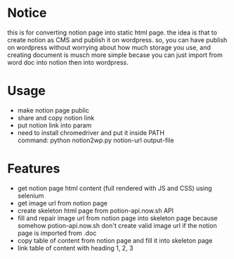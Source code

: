 # Notice
this is for converting notion page into static html page. the idea is that to create notion as CMS and publish it on wordpress. so, you can have publish on wordpress without worrying about how much storage you use, and creating document is musch more simple becase you can just import from word doc into notion then into wordpress.<br/>

# Usage
- make notion page public<br/>
- share and copy notion link<br/>
- put notion link into param<br/>
- need to install chromedriver and put it inside PATH<br/>
command: python notion2wp.py notion-url output-file<br/>

# Features
- get notion page html content (full rendered with JS and CSS) using selenium<br/>
- get image url from notion page<br/>
- create skeleton html page from potion-api.now.sh API<br/>
- fill and repair image url from notion page into skeleton page because somehow potion-api.now.sh don't create valid image url if the notion page is imported from .doc<br/>
- copy table of content from notion page and fill it into skeleton page<br/>
- link table of content with heading 1, 2, 3<br/>
